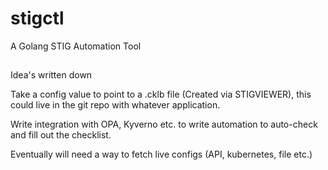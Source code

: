 # stigctl
A Golang STIG Automation Tool

##

Idea's written down

Take a config value to point to a .cklb file (Created via STIGVIEWER), this could live in the git repo with whatever application.

Write integration with OPA, Kyverno etc. to write automation to auto-check and fill out the checklist. 

Eventually will need a way to fetch live configs (API, kubernetes, file etc.)